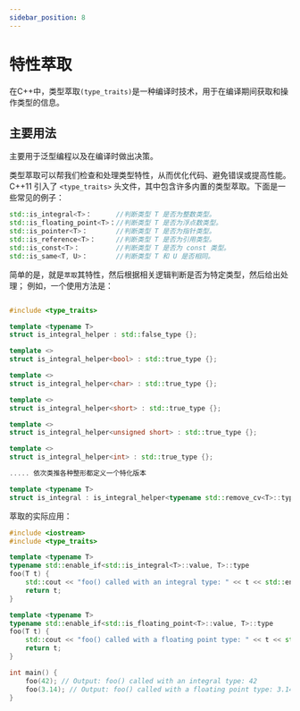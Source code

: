 ```yaml
---
sidebar_position: 8
---
```

# 特性萃取
在C++中，类型萃取`(type_traits)`是一种编译时技术，用于在编译期间获取和操作类型的信息。

## 主要用法
主要用于泛型编程以及在编译时做出决策。

类型萃取可以帮我们检查和处理类型特性，从而优化代码、避免错误或提高性能。
C++11 引入了 `<type_traits>` 头文件，其中包含许多内置的类型萃取。下面是一些常见的例子：
```cpp
std::is_integral<T>：      //判断类型 T 是否为整数类型。
std::is_floating_point<T>：//判断类型 T 是否为浮点数类型。
std::is_pointer<T>：       //判断类型 T 是否为指针类型。
std::is_reference<T>：     //判断类型 T 是否为引用类型。
std::is_const<T>：         //判断类型 T 是否为 const 类型。
std::is_same<T, U>：       //判断类型 T 和 U 是否相同。
```

简单的是，就是`萃取`其特性，然后根据相关逻辑判断是否为特定类型，然后给出处理；
例如，一个使用方法是：

```cpp

#include <type_traits>

template <typename T>
struct is_integral_helper : std::false_type {};

template <>
struct is_integral_helper<bool> : std::true_type {};

template <>
struct is_integral_helper<char> : std::true_type {};

template <>
struct is_integral_helper<short> : std::true_type {};

template <>
struct is_integral_helper<unsigned short> : std::true_type {};

template <>
struct is_integral_helper<int> : std::true_type {};

..... 依次类推各种整形都定义一个特化版本

template <typename T>
struct is_integral : is_integral_helper<typename std::remove_cv<T>::type> {};
```

萃取的实际应用：

```cpp
#include <iostream>
#include <type_traits>

template <typename T>
typename std::enable_if<std::is_integral<T>::value, T>::type
foo(T t) {
    std::cout << "foo() called with an integral type: " << t << std::endl;
    return t;
}

template <typename T>
typename std::enable_if<std::is_floating_point<T>::value, T>::type
foo(T t) {
    std::cout << "foo() called with a floating point type: " << t << std::endl;
    return t;
}

int main() {
    foo(42); // Output: foo() called with an integral type: 42
    foo(3.14); // Output: foo() called with a floating point type: 3.14
}
```

